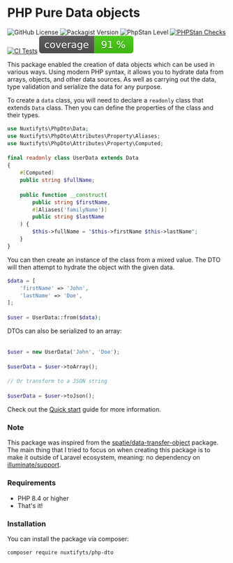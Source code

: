 # PHP Pure Data objects

![GitHub License](https://img.shields.io/github/license/nuxtifyts/php-dto)
![Packagist Version](https://img.shields.io/packagist/v/nuxtifyts/php-dto)
![PhpStan Level](https://img.shields.io/badge/PHPStan-level%2010-brightgreen.svg)
[![PHPStan Checks](https://github.com/nuxtifyts/php-dto/actions/workflows/phpstan-tests.yml/badge.svg)](https://github.com/nuxtifyts/php-dto/actions/workflows/phpstan-tests.yml)
[![CI Tests](https://github.com/nuxtifyts/php-dto/actions/workflows/php-tests.yml/badge.svg)](https://github.com/nuxtifyts/php-dto/actions/workflows/php-tests.yml)
[![Test Coverage](https://raw.githubusercontent.com/nuxtifyts/php-dto/main/badge-coverage.svg)](https://packagist.org/packages/nuxtifyts/phpdto)

This package enabled the creation of data objects which can be used in various ways. 
Using modern PHP syntax, it allows you to hydrate data from arrays, objects, and other data sources.
As well as carrying out the data, type validation and serialize the data for any purpose.

To create a `data` class, you will need to declare a `readonly` class that extends `Data` class.
Then you can define the properties of the class and their types.

```php
use Nuxtifyts\PhpDto\Data;
use Nuxtifyts\PhpDto\Attributes\Property\Aliases;
use Nuxtifyts\PhpDto\Attributes\Property\Computed;

final readonly class UserData extends Data
{
    #[Computed]
    public string $fullName;

    public function __construct(
        public string $firstName,
        #[Aliases('familyName')]
        public string $lastName
    ) {
        $this->fullName = "$this->firstName $this->lastName";
    }
}
```

You can then create an instance of the class from a mixed value. The DTO will then attempt to hydrate the object with the given data.

```php
$data = [
    'firstName' => 'John',
    'lastName' => 'Doe',
];

$user = UserData::from($data);
```

DTOs can also be serialized to an array:

```php

$user = new UserData('John', 'Doe');

$userData = $user->toArray();

// Or transform to a JSON string

$userData = $user->toJson();

```

Check out the [Quick start](https://github.com/nuxtifyts/php-dto/blob/main/docs/Quickstart.md) guide for more information.

### Note

This package was inspired from the [spatie/data-transfer-object](https://github.com/spatie/laravel-data) package.
The main thing that I tried to focus on when creating this package is to make it outside of Laravel ecosystem, 
meaning: no dependency on [illuminate/support](https://github.com/illuminate/support).

### Requirements

- PHP 8.4 or higher
- That's it!

### Installation

You can install the package via composer:

```bash
composer require nuxtifyts/php-dto
```
